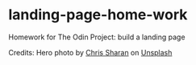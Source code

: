 # landing-page-home-work
Homework for The Odin Project: build a landing page

Credits: Hero photo by [Chris Sharan](https://unsplash.com/photos/the-sun-is-setting-at-the-end-of-a-pier-BSCHQtzv98Y) on [Unsplash](https://unsplash.com/)

